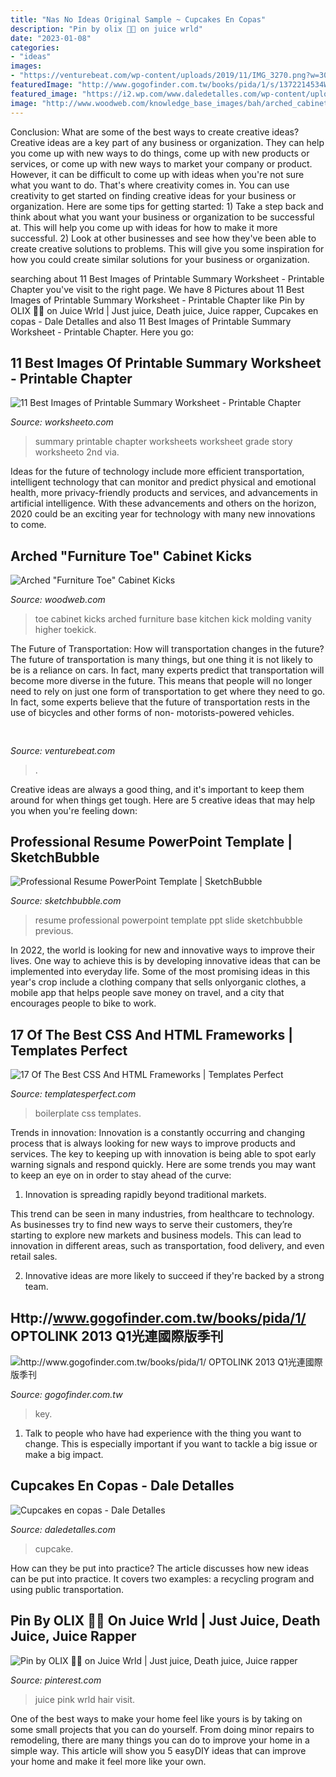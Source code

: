 ```yaml
---
title: "Nas No Ideas Original Sample ~ Cupcakes En Copas"
description: "Pin by olix 💪🔥 on juice wrld"
date: "2023-01-08"
categories:
- "ideas"
images:
- "https://venturebeat.com/wp-content/uploads/2019/11/IMG_3270.png?w=300"
featuredImage: "http://www.gogofinder.com.tw/books/pida/1/s/1372214534WXANrKAN.jpg"
featured_image: "https://i2.wp.com/www.daledetalles.com/wp-content/uploads/2016/06/cupcake-en-copa11.jpg?resize=500%2C717"
image: "http://www.woodweb.com/knowledge_base_images/bah/arched_cabinet_toe_cabinet_kicks_01.jpg"
---
```



Conclusion: What are some of the best ways to create creative ideas?
Creative ideas are a key part of any business or organization. They can help you come up with new ways to do things, come up with new products or services, or come up with new ways to market your company or product. However, it can be difficult to come up with ideas when you're not sure what you want to do. That's where creativity comes in. You can use creativity to get started on finding creative ideas for your business or organization. Here are some tips for getting started: 1) Take a step back and think about what you want your business or organization to be successful at. This will help you come up with ideas for how to make it more successful. 2) Look at other businesses and see how they've been able to create creative solutions to problems. This will give you some inspiration for how you could create similar solutions for your business or organization.

	

		
searching about 11 Best Images of Printable Summary Worksheet - Printable Chapter you've visit to the right page. We have 8 Pictures about 11 Best Images of Printable Summary Worksheet - Printable Chapter like Pin by OLIX 💪🔥 on Juice Wrld | Just juice, Death juice, Juice rapper, Cupcakes en copas - Dale Detalles and also 11 Best Images of Printable Summary Worksheet - Printable Chapter. Here you go:
		
    
## 11 Best Images Of Printable Summary Worksheet - Printable Chapter

<img loading=lazy src="http://www.worksheeto.com/postpic/2014/12/printable-chapter-summary-worksheets_434506.jpg" onerror="this.onerror=null;this.src='https://tse2.mm.bing.net/th?id=OIP.ygkNLYw_eN5dpHhS5ifkMQHaKe&amp;pid=15.1';" alt="11 Best Images of Printable Summary Worksheet - Printable Chapter">

_Source: worksheeto.com_

>summary printable chapter worksheets worksheet grade story worksheeto 2nd via. 

	

Ideas for the future of technology include more efficient transportation, intelligent technology that can monitor and predict physical and emotional health, more privacy-friendly products and services, and advancements in artificial intelligence. With these advancements and others on the horizon, 2020 could be an exciting year for technology with many new innovations to come.

    
## Arched &quot;Furniture Toe&quot; Cabinet Kicks

<img loading=lazy src="http://www.woodweb.com/knowledge_base_images/bah/arched_cabinet_toe_cabinet_kicks_01.jpg" onerror="this.onerror=null;this.src='https://tse2.mm.bing.net/th?id=OIP.2eaNT3JDSL3dGXwd0lBHWgHaEK&amp;pid=15.1';" alt="Arched &quot;Furniture Toe&quot; Cabinet Kicks">

_Source: woodweb.com_

>toe cabinet kicks arched furniture base kitchen kick molding vanity higher toekick. 

	

The Future of Transportation: How will transportation changes in the future?
The future of transportation is many things, but one thing it is not likely to be is a reliance on cars. In fact, many experts predict that transportation will become more diverse in the future. This means that people will no longer need to rely on just one form of transportation to get where they need to go. In fact, some experts believe that the future of transportation rests in the use of bicycles and other forms of non- motorists-powered vehicles.

    
## 

<img loading=lazy src="https://venturebeat.com/wp-content/uploads/2019/11/IMG_3270.png?w=300" onerror="this.onerror=null;this.src='https://tse1.mm.bing.net/th?id=OIP.Exb6RmeMBDvVgJPm63bQ4wAAAA&amp;pid=15.1';" alt="">

_Source: venturebeat.com_

>. 

	

Creative ideas are always a good thing, and it's important to keep them around for when things get tough. Here are 5 creative ideas that may help you when you're feeling down: 

    
## Professional Resume PowerPoint Template | SketchBubble

<img loading=lazy src="https://www.sketchbubble.com/media/catalog/product/cache/1/image/720x540/c96a280f94e22e3ee3823dd0a1a87606/r/e/resume-slide1.png" onerror="this.onerror=null;this.src='https://tse2.mm.bing.net/th?id=OIP.rDk6X1nmuUn-oRkq4dzq_QHaFj&amp;pid=15.1';" alt="Professional Resume PowerPoint Template | SketchBubble">

_Source: sketchbubble.com_

>resume professional powerpoint template ppt slide sketchbubble previous. 

	

In 2022, the world is looking for new and innovative ways to improve their lives. One way to achieve this is by developing innovative ideas that can be implemented into everyday life. Some of the most promising ideas in this year's crop include a clothing company that sells onlyorganic clothes, a mobile app that helps people save money on travel, and a city that encourages people to bike to work.

    
## 17 Of The Best CSS And HTML Frameworks | Templates Perfect

<img loading=lazy src="http://www.templatesperfect.com/wp-content/uploads/2014/12/boilerplate.jpg" onerror="this.onerror=null;this.src='https://tse1.mm.bing.net/th?id=OIP.wu0Vg93CI-oW8U_aBuUq8QHaFl&amp;pid=15.1';" alt="17 Of The Best CSS And HTML Frameworks | Templates Perfect">

_Source: templatesperfect.com_

>boilerplate css templates. 

	

Trends in innovation:
Innovation is a constantly occurring and changing process that is always looking for new ways to improve products and services. The key to keeping up with innovation is being able to spot early warning signals and respond quickly. Here are some trends you may want to keep an eye on in order to stay ahead of the curve:
1. Innovation is spreading rapidly beyond traditional markets.

This trend can be seen in many industries, from healthcare to technology. As businesses try to find new ways to serve their customers, they’re starting to explore new markets and business models. This can lead to innovation in different areas, such as transportation, food delivery, and even retail sales.

2. Innovative ideas are more likely to succeed if they're backed by a strong team.

    
## Http://www.gogofinder.com.tw/books/pida/1/ OPTOLINK 2013 Q1光連國際版季刊

<img loading=lazy src="http://www.gogofinder.com.tw/books/pida/1/s/1372214534WXANrKAN.jpg" onerror="this.onerror=null;this.src='https://tse4.mm.bing.net/th?id=OIP.qMKG5vJpnl_skv6s0kkB2wHaKf&amp;pid=15.1';" alt="http://www.gogofinder.com.tw/books/pida/1/ OPTOLINK 2013 Q1光連國際版季刊">

_Source: gogofinder.com.tw_

>key. 

	

1. Talk to people who have had experience with the thing you want to change. This is especially important if you want to tackle a big issue or make a big impact.

    
## Cupcakes En Copas - Dale Detalles

<img loading=lazy src="https://i2.wp.com/www.daledetalles.com/wp-content/uploads/2016/06/cupcake-en-copa11.jpg?resize=500%2C717" onerror="this.onerror=null;this.src='https://tse4.mm.bing.net/th?id=OIP.9cvAOZE3kvoNX9wzFbF0FgHaKn&amp;pid=15.1';" alt="Cupcakes en copas - Dale Detalles">

_Source: daledetalles.com_

>cupcake. 

	

How can they be put into practice?
The article discusses how new ideas can be put into practice. It covers two examples: a recycling program and using public transportation.

    
## Pin By OLIX 💪🔥 On Juice Wrld | Just Juice, Death Juice, Juice Rapper

<img loading=lazy src="https://i.pinimg.com/736x/17/c7/0a/17c70afbee1b5216934cf82c6866c0f6.jpg" onerror="this.onerror=null;this.src='https://tse2.mm.bing.net/th?id=OIP.LV_-3TLZ7MaII5yWXjfZSgHaHa&amp;pid=15.1';" alt="Pin by OLIX 💪🔥 on Juice Wrld | Just juice, Death juice, Juice rapper">

_Source: pinterest.com_

>juice pink wrld hair visit. 

	

One of the best ways to make your home feel like yours is by taking on some small projects that you can do yourself. From doing minor repairs to remodeling, there are many things you can do to improve your home in a simple way. This article will show you 5 easyDIY ideas that can improve your home and make it feel more like your own.

